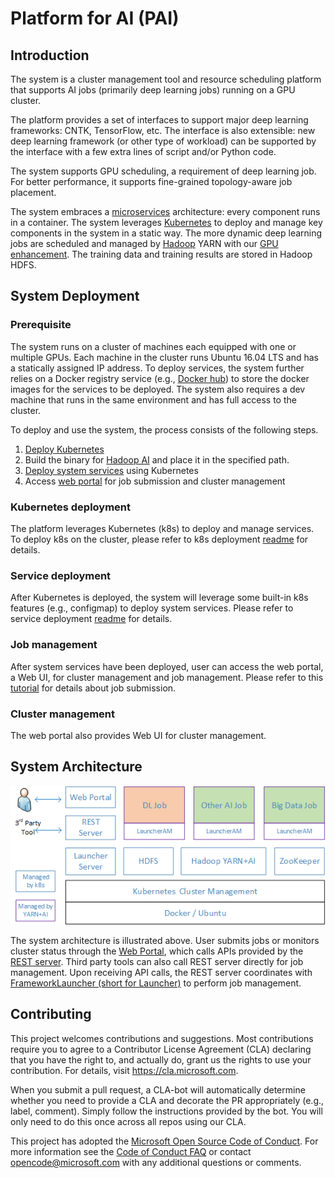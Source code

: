 # Platform for AI (PAI)

## Introduction

The system is a cluster management tool and resource scheduling platform that supports AI jobs (primarily deep learning jobs)
running on a GPU cluster.

The platform provides a set of interfaces to support major deep learning frameworks: CNTK, TensorFlow, etc. 
The interface is also extensible: new deep learning framework (or other type of workload) can be supported by the interface with 
a few extra lines of script and/or Python code.

The system supports GPU scheduling, a requirement of deep learning job. 
For better performance, it supports fine-grained topology-aware job placement.

The system embraces a [microservices](https://en.wikipedia.org/wiki/Microservices) architecture: every component runs in a container.
The system leverages [Kubernetes](https://kubernetes.io/) to deploy and manage key components in the system in a static way.
The more dynamic deep learning jobs are scheduled and managed by [Hadoop](http://hadoop.apache.org/) YARN with our [GPU enhancement](https://issues.apache.org/jira/browse/YARN-7481). 
The training data and training results are stored in Hadoop HDFS.
 
## System Deployment

### Prerequisite

The system runs on a cluster of machines each equipped with one or multiple GPUs. 
Each machine in the cluster runs Ubuntu 16.04 LTS and has a statically assigned IP address.
To deploy services, the system further relies on a Docker registry service (e.g., [Docker hub](https://docs.docker.com/docker-hub/)) 
to store the docker images for the services to be deployed.
The system also requires a dev machine that runs in the same environment and has full access to the cluster.

To deploy and use the system, the process consists of the following steps.

1. [Deploy Kubernetes](./kubernetes-deployment/README.md)
2. Build the binary for [Hadoop AI](./hadoop-ai/Hadoop-AI-readme.md) and place it in the specified path. 
3. [Deploy system services](./service-deployment/README.md) using Kubernetes
4. Access [web portal](./webportal/README.md) for job submission and cluster management

### Kubernetes deployment

The platform leverages Kubernetes (k8s) to deploy and manage services.
To deploy k8s on the cluster, please refer to k8s deployment [readme](./kubernetes-deployment/README.md) for details.

### Service deployment

After Kubernetes is deployed, the system will leverage some built-in k8s features (e.g., configmap) to deploy system services.
Please refer to service deployment [readme](./service-deployment/README.md) for details.

### Job management

After system services have been deployed, user can access the web portal, a Web UI, for cluster management and job management.
Please refer to this [tutorial](job-tutorial/README.md) for details about job submission.

### Cluster management

The web portal also provides Web UI for cluster management.

## System Architecture

<p style="text-align: left;">
  <img src="./sysarch.png" title="System Architecture" alt="System Architecture" />
</p>

The system architecture is illustrated above. 
User submits jobs or monitors cluster status through the [Web Portal](./webportal/README.md), 
which calls APIs provided by the [REST server](./rest-server/README.md).
Third party tools can also call REST server directly for job management.
Upon receiving API calls, the REST server coordinates with [FrameworkLauncher (short for Launcher)](./frameworklauncher/README.md)
to perform job management.


## Contributing

This project welcomes contributions and suggestions.  Most contributions require you to agree to a
Contributor License Agreement (CLA) declaring that you have the right to, and actually do, grant us
the rights to use your contribution. For details, visit https://cla.microsoft.com.

When you submit a pull request, a CLA-bot will automatically determine whether you need to provide
a CLA and decorate the PR appropriately (e.g., label, comment). Simply follow the instructions
provided by the bot. You will only need to do this once across all repos using our CLA.

This project has adopted the [Microsoft Open Source Code of Conduct](https://opensource.microsoft.com/codeofconduct/).
For more information see the [Code of Conduct FAQ](https://opensource.microsoft.com/codeofconduct/faq/) or
contact [opencode@microsoft.com](mailto:opencode@microsoft.com) with any additional questions or comments.
